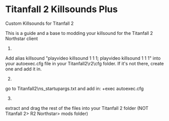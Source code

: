 # Titanfall 2 Killsounds Plus
Custom Killsounds for Titanfall 2

This is a guide and a base to modding your killsound for the Titanfall 2 Northstar client

1) 
Add 
alias killsound "playvideo killsound 1 1 1; playvideo killsound 1 1 1"
into your autoexec.cfg file in your Titanfall2\r2\cfg folder. If it's not there, create one and add it in.

2) 
go to Titanfall2\ns_startupargs.txt and add in: +exec autoexec.cfg

3) 
extract and drag the rest of the files into your Titanfall 2 folder (NOT Titanfall 2> R2 Northstar> mods folder) 
